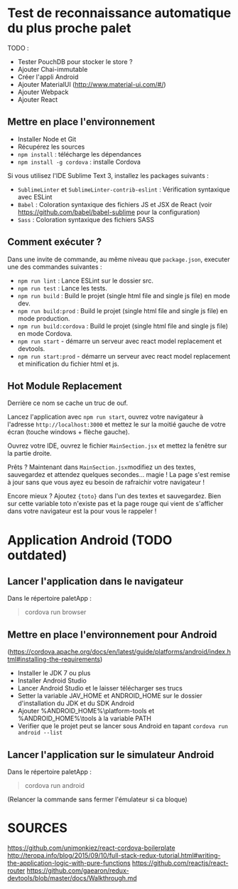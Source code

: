 # Test de reconnaissance automatique du plus proche palet

TODO :  
- Tester PouchDB pour stocker le store ?
- Ajouter Chai-immutable
- Créer l'appli Android
- Ajouter MaterialUI (http://www.material-ui.com/#/)
- Ajouter Webpack
- Ajouter React

## Mettre en place l'environnement

- Installer Node et Git
- Récupérez les sources
- ```npm install``` : télécharge les dépendances
- ```npm install -g cordova``` : installe Cordova
  
Si vous utilisez l'IDE Sublime Text 3, installez les packages suivants :

- ```SublimeLinter``` et ```SublimeLinter-contrib-eslint``` : Vérification syntaxique avec ESLint
- ```Babel``` : Coloration syntaxique des fichiers JS et JSX de React (voir https://github.com/babel/babel-sublime pour la configuration)
- ```Sass``` : Coloration syntaxique des fichiers SASS

## Comment exécuter ?

Dans une invite de commande, au même niveau que `package.json`, executer une des commandes suivantes :

- ```npm run lint``` : Lance ESLint sur le dossier src.
- ```npm run test``` : Lance les tests.
- ```npm run build``` : Build le projet (single html file and single js file) en mode dev.
- ```npm run build:prod``` : Build le projet (single html file and single js file) en mode production.
- ```npm run build:cordova``` : Build le projet (single html file and single js file) en mode Cordova.
- ```npm run start``` - démarre un serveur avec react model replacement et devtools.
- ```npm run start:prod``` - démarre un serveur avec react model replacement et minification du fichier html et js.


## Hot Module Replacement

Derrière ce nom se cache un truc de ouf.

Lancez l'application avec ```npm run start```, ouvrez votre navigateur à l'adresse ```http://localhost:3000``` et mettez le sur la moitié gauche de votre écran (touche windows + flèche gauche).

Ouvrez votre IDE, ouvrez le fichier ```MainSection.jsx``` et mettez la fenêtre sur la partie droite.

Prêts ? Maintenant dans ```MainSection.jsx```modifiez un des textes, sauvegardez et attendez quelques secondes... magie !
La page s'est remise à jour sans que vous ayez eu besoin de rafraichir votre navigateur !

Encore mieux ? Ajoutez ```{toto}``` dans l'un des textes et sauvegardez. Bien sur cette variable toto n'existe pas et la page rouge qui vient de s'afficher dans votre navigateur est la pour vous le rappeler !  


# Application Android (TODO outdated)

## Lancer l'application dans le navigateur

Dans le répertoire paletApp :

> cordova run browser

## Mettre en place l'environnement pour Android

(https://cordova.apache.org/docs/en/latest/guide/platforms/android/index.html#installing-the-requirements)

- Installer le JDK 7 ou plus
- Installer Android Studio
- Lancer Android Studio et le laisser télécharger ses trucs
- Setter la variable JAV_HOME et ANDROID_HOME sur le dossier d'installation du JDK et du SDK Android
- Ajouter %ANDROID_HOME%\platform-tools et %ANDROID_HOME%\tools à la variable PATH 
- Verifier que le projet peut se lancer sous Android en tapant `cordova run android --list`

## Lancer l'application sur le simulateur Android

Dans le répertoire paletApp :

> cordova run android

(Relancer la commande sans fermer l'émulateur si ca bloque)



# SOURCES 

https://github.com/unimonkiez/react-cordova-boilerplate
http://teropa.info/blog/2015/09/10/full-stack-redux-tutorial.html#writing-the-application-logic-with-pure-functions
https://github.com/reactjs/react-router
https://github.com/gaearon/redux-devtools/blob/master/docs/Walkthrough.md

